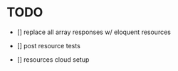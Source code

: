 
# TODO

- []    replace all array responses w/ eloquent resources
- []    post resource tests


- []    resources cloud setup
